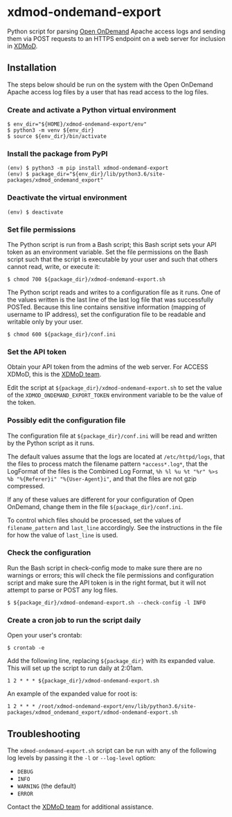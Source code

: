 # xdmod-ondemand-export
Python script for parsing [Open OnDemand](https://openondemand.org/) Apache access logs and sending them via POST requests to an HTTPS endpoint on a web server for inclusion in [XDMoD](https://open.xdmod.org).

## Installation
The steps below should be run on the system with the Open OnDemand Apache access log files by a user that has read access to the log files.

### Create and activate a Python virtual environment
```
$ env_dir="${HOME}/xdmod-ondemand-export/env"
$ python3 -m venv ${env_dir}
$ source ${env_dir}/bin/activate
```

### Install the package from PyPI
```
(env) $ python3 -m pip install xdmod-ondemand-export
(env) $ package_dir="${env_dir}/lib/python3.6/site-packages/xdmod_ondemand_export"
```

### Deactivate the virtual environment
```
(env) $ deactivate
```

### Set file permissions
The Python script is run from a Bash script; this Bash script sets your API token as an environment variable. Set the file permissions on the Bash script such that the script is executable by your user and such that others cannot read, write, or execute it:
```
$ chmod 700 ${package_dir}/xdmod-ondemand-export.sh
```

The Python script reads and writes to a configuration file as it runs. One of the values written is the last line of the last log file that was successfully POSTed. Because this line contains sensitive information (mapping of username to IP address), set the configuration file to be readable and writable only by your user.
```
$ chmod 600 ${package_dir}/conf.ini
```

### Set the API token
Obtain your API token from the admins of the web server. For ACCESS XDMoD, this is the [XDMoD team](mailto:ccr-xdmod-help@buffalo.edu).

Edit the script at `${package_dir}/xdmod-ondemand-export.sh` to set the value of the `XDMOD_ONDEMAND_EXPORT_TOKEN` environment variable to be the value of the token.

### Possibly edit the configuration file
The configuration file at `${package_dir}/conf.ini` will be read and written by the Python script as it runs.

The default values assume that the logs are located at `/etc/httpd/logs`, that the files to process match the filename pattern `*access*.log*`, that the LogFormat of the files is the Combined Log Format, `%h %l %u %t "%r" %>s %b "%{Referer}i" "%{User-Agent}i"`, and that the files are not gzip compressed.

If any of these values are different for your configuration of Open OnDemand, change them in the file `${package_dir}/conf.ini`.

To control which files should be processed, set the values of `filename_pattern` and `last_line` accordingly. See the instructions in the file for how the value of `last_line` is used.

### Check the configuration
Run the Bash script in check-config mode to make sure there are no warnings or errors; this will check the file permissions and configuration script and make sure the API token is in the right format, but it will not attempt to parse or POST any log files.
```
$ ${package_dir}/xdmod-ondemand-export.sh --check-config -l INFO
```

### Create a cron job to run the script daily
Open your user's crontab:
```
$ crontab -e
```
Add the following line, replacing `${package_dir}` with its expanded value. This will set up the script to run daily at 2:01am.
```
1 2 * * * ${package_dir}/xdmod-ondemand-export.sh
```
An example of the expanded value for root is:
```
1 2 * * * /root/xdmod-ondemand-export/env/lib/python3.6/site-packages/xdmod_ondemand_export/xdmod-ondemand-export.sh
```

## Troubleshooting
The `xdmod-ondemand-export.sh` script can be run with any of the following log levels by passing it the `-l` or `--log-level` option:
* `DEBUG`
* `INFO`
* `WARNING` (the default)
* `ERROR`

Contact the [XDMoD team](mailto:ccr-xdmod-help@buffalo.edu) for additional assistance.
